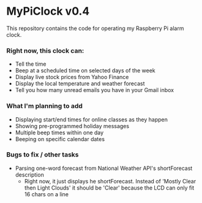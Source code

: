 # MyPiClock v0.4
This repository contains the code for operating my Raspberry Pi alarm clock.

### Right now, this clock can:
- Tell the time
- Beep at a scheduled time on selected days of the week
- Display live stock prices from Yahoo Finance
- Display the local temperature and weather forecast 
- Tell you how many unread emails you have in your Gmail inbox

### What I'm planning to add
- Displaying start/end times for online classes as they happen
- Showing pre-programmed holiday messages
- Multiple beep times within one day
- Beeping on specific calendar dates


### Bugs to fix / other tasks
- Parsing one-word forecast from National Weather API's shortForecast description
  - Right now, it just displays he shortForecast. Instead of 'Mostly Clear then Light Clouds' it should be 'Clear' because the LCD can only fit 16 chars on a line
